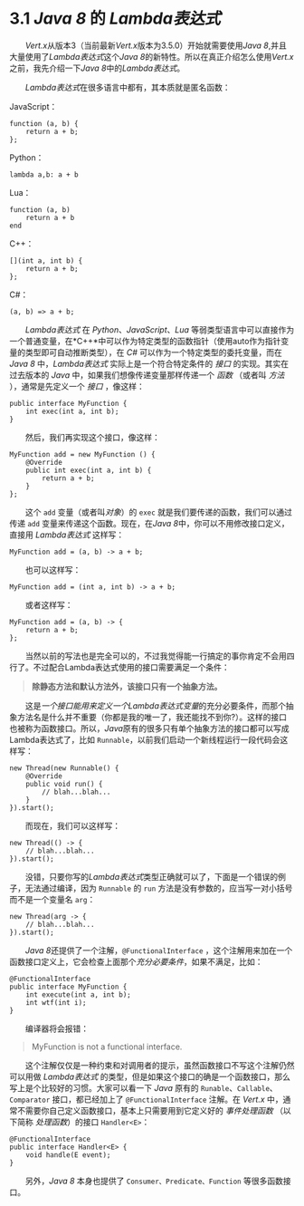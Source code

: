 # 3.1 *Java 8* 的 *Lambda表达式*

&emsp;&emsp;*Vert.x*从版本3（当前最新*Vert.x*版本为3.5.0）开始就需要使用*Java 8*,并且大量使用了*Lambda表达式*这个*Java 8*的新特性。所以在真正介绍怎么使用*Vert.x*之前，我先介绍一下*Java 8*中的*Lambda表达式*。

&emsp;&emsp;*Lambda表达式*在很多语言中都有，其本质就是匿名函数：

JavaScript：
```
function (a, b) {  
    return a + b; 
};
```
Python：
```
lambda a,b: a + b
```
Lua：  
```
function (a, b) 
    return a + b 
end
```
C++： 
```
[](int a, int b) {
    return a + b;
};
```

C#：  
```
(a, b) => a + b;
```
&emsp;&emsp;*Lambda表达式* 在 *Python*、*JavaScript*、*Lua* 等弱类型语言中可以直接作为一个普通变量，在*C++*中可以作为特定类型的函数指针（使用auto作为指针变量的类型即可自动推断类型），在 *C#* 可以作为一个特定类型的委托变量，而在 *Java 8* 中，*Lambda表达式* 实际上是一个符合特定条件的 *接口* 的实现。其实在过去版本的 *Java* 中，如果我们想像传递变量那样传递一个 *函数* （或者叫 *方法* ），通常是先定义一个 *接口* ，像这样：
```
public interface MyFunction { 
    int exec(int a, int b);  
}
```
&emsp;&emsp;然后，我们再实现这个接口，像这样：
```
MyFunction add = new MyFunction () { 
    @Override
    public int exec(int a, int b) {
        return a + b; 
    }
};
```
&emsp;&emsp;这个 `add` 变量（或者叫*对象*）的 `exec` 就是我们要传递的函数，我们可以通过传递 `add` 变量来传递这个函数。现在，在*Java 8*中，你可以不用修改接口定义，直接用 *Lambda表达式* 这样写：
```
MyFunction add = (a, b) -> a + b;
```
&emsp;&emsp;也可以这样写：
```
MyFunction add = (int a, int b) -> a + b;
```
&emsp;&emsp;或者这样写：
```
MyFunction add = (a, b) -> { 
    return a + b; 
};
```
&emsp;&emsp;当然以前的写法也是完全可以的，不过我觉得能一行搞定的事你肯定不会用四行了。不过配合Lambda表达式使用的接口需要满足一个条件：

> **除静态方法和默认方法外，该接口只有一个抽象方法。**

&emsp;&emsp;这是*一个接口能用来定义一个Lambda表达式变量*的充分必要条件，而那个抽象方法名是什么并不重要（你都是我的唯一了，我还能找不到你?）。这样的接口也被称为函数接口。所以，*Java*原有的很多只有单个抽象方法的接口都可以写成Lambda表达式了，比如 `Runnable`，以前我们启动一个新线程运行一段代码会这样写：
```
new Thread(new Runnable() { 
    @Override 
    public void run() {  
        // blah...blah...  
    } 
}).start();
```
&emsp;&emsp;而现在，我们可以这样写：
```
new Thread(() -> {
    // blah...blah... 
}).start();
```
&emsp;&emsp;没错，只要你写的*Lambda表达式*类型正确就可以了，下面是一个错误的例子，无法通过编译，因为 `Runnable` 的 `run` 方法是没有参数的，应当写一对小括号而不是一个变量名 `arg`：
```
new Thread(arg -> { 
    // blah...blah... 
}).start();
```
&emsp;&emsp;*Java 8*还提供了一个注解，`@FunctionalInterface` ，这个注解用来加在一个函数接口定义上，它会检查上面那个*充分必要条件*，如果不满足，比如：
```
@FunctionalInterface
public interface MyFunction {
    int execute(int a, int b);
    int wtf(int i);
}
```
&emsp;&emsp;编译器将会报错：
> MyFunction is not a functional interface.

&emsp;&emsp;这个注解仅仅是一种约束和对调用者的提示，虽然函数接口不写这个注解仍然可以用做 *Lambda表达式* 的类型，但是如果这个接口的确是一个函数接口，那么写上是个比较好的习惯。大家可以看一下 *Java* 原有的 `Runable`、`Callable`、`Comparator` 接口，都已经加上了 `@FunctionalInterface` 注解。在 *Vert.x* 中，通常不需要你自己定义函数接口，基本上只需要用到它定义好的 *事件处理函数* （以下简称 *处理函数*）的接口 `Handler<E>`：

```
@FunctionalInterface
public interface Handler<E> {
    void handle(E event);
}
```
&emsp;&emsp;另外，*Java 8* 本身也提供了 `Consumer、Predicate、Function` 等很多函数接口。







